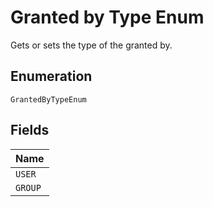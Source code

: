 
# Granted by Type Enum

Gets or sets the type of the granted by.

## Enumeration

`GrantedByTypeEnum`

## Fields

| Name |
|  --- |
| `USER` |
| `GROUP` |


